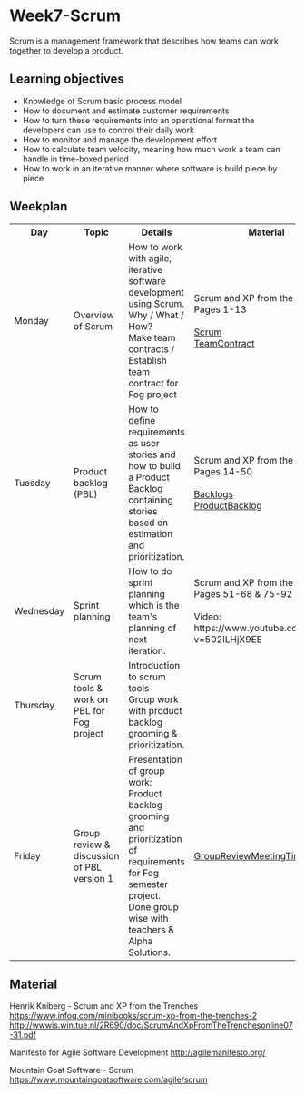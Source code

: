 # Week7-Scrum
Scrum is a management framework that describes how teams can work together to develop a product.

## Learning objectives
- Knowledge of Scrum basic process model
- How to document and estimate customer requirements
- How to turn these requirements into an operational format the developers can use to control their daily work
- How to monitor and manage the development effort 
- How to calculate team velocity, meaning how much work a team can handle in time-boxed period
- How to work in an iterative manner where software is build piece by piece

## Weekplan
<table>
	<tr>
		<th>Day</th>
		<th>Topic</th>
		<th>Details</th>
		<th>Material</th>
    </tr>
	<tr>
		<td>Monday</td>
		<td>Overview of Scrum</td>	
		<td>
		How to work with agile, iterative software development using Scrum.<br>
		Why / What / How?<br>
		Make team contracts / Establish team contract for Fog project
		</td>
		<td>
		Scrum and XP from the Trenches: Pages 1-13<br><br>
		<a href="Material/Scrum.pdf">Scrum</a><br>
		<a href="Material/TeamContract.pdf">TeamContract</a><br>
		</td>	
	</tr>
	<tr>
		<td>Tuesday</td>
		<td>Product backlog (PBL)</td>
		<td>
		How to define requirements as user stories and how to build a Product Backlog containing stories based on estimation and prioritization.
		</td>
		<td>
		Scrum and XP from the Trenches: Pages 14-50<br><br>
		<a href="Material/Backlogs.pdf">Backlogs</a><br>
		<a href="Material/ProductBacklog.pdf">ProductBacklog</a><br>
		</td>	
	</tr>
	<tr>
		<td>Wednesday</td>
		<td>Sprint planning</td>	
		<td>
		How to do sprint planning which is the team's planning of next iteration.
		</td>
		<td>
		Scrum and XP from the Trenches: Pages 51-68 & 75-92<br><br>
		Video: https://www.youtube.com/watch?v=502ILHjX9EE</td>	
	</tr>
	<tr>
		<td>Thursday</td>
		<td>Scrum tools & work on PBL for Fog project</td>	
		<td>
		Introduction to scrum tools<br>
		Group work with product backlog grooming & prioritization.
		</td>
		<td></td>	
	</tr>
	<tr>
		<td>Friday</td>
		<td>Group review & discussion of PBL version 1</td>	
		<td>
		Presentation of group work:<br>
		Product backlog grooming and prioritization of requirements for Fog semester project.<br>
		Done group wise with teachers & Alpha Solutions.<br>
		</td>
		<td><a href="Material/Review24-3-2017.pdf">GroupReviewMeetingTimes</a></td>	
	</tr>
</table>

## Material
Henrik Kniberg - Scrum and XP from the Trenches<br>
https://www.infoq.com/minibooks/scrum-xp-from-the-trenches-2<br>
http://wwwis.win.tue.nl/2R690/doc/ScrumAndXpFromTheTrenchesonline07-31.pdf

Manifesto for Agile Software Development
http://agilemanifesto.org/

Mountain Goat Software - Scrum
https://www.mountaingoatsoftware.com/agile/scrum
